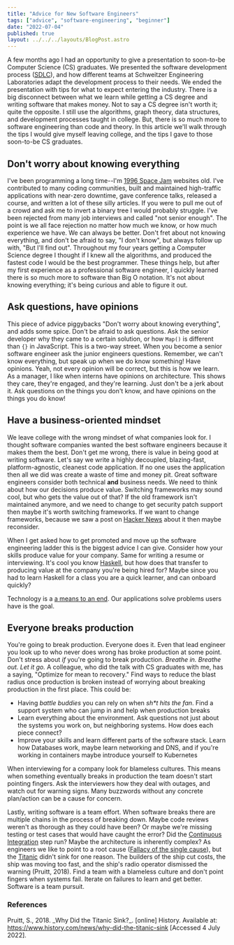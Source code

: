 ```yaml
---
title: "Advice for New Software Engineers"
tags: ["advice", "software-engineering", "beginner"]
date: "2022-07-04"
published: true
layout: ../../../layouts/BlogPost.astro
---
```


A few months ago I had an opportunity to give a presentation to soon-to-be Computer Science (CS) graduates. We presented the software development process ([SDLC](https://geekflare.com/software-development-life-cycle-sdlc-guide/)), and how different teams at Schweitzer Engineering Laboratories adapt the development process to their needs. We ended the presentation with tips for what to expect entering the industry.
There is a big disconnect between what we learn while getting a CS degree and writing software that makes money. Not to say a CS degree isn't worth it; quite the opposite. I still use the algorithms, graph theory, data structures, and development processes taught in college. But, there is so much more to software engineering than code and theory. In this article we'll walk through the tips I would give myself leaving college, and the tips I gave to those soon-to-be CS graduates.

## Don't worry about knowing everything

I've been programming a long time--I'm [1996 Space Jam](https://www.spacejam.com/1996/) websites old. I've contributed to many coding communities, built and maintained high-traffic applications with near-zero downtime, gave conference talks, released a course, and written a lot of these silly articles. If you were to pull me out of a crowd and ask me to invert a binary tree I would probably struggle. I've been rejected from many job interviews and called "not senior enough". The point is we all face rejection no matter how much we know, or how much experience we have. We can always be better. Don't fret about not knowing everything, and don't be afraid to say, "I don't know", but always follow up with, "But I'll find out". Throughout my four years getting a Computer Science degree I thought if I knew all the algorithms, and produced the fastest code I would be the best programmer. These things help, but after my first experience as a professional software engineer, I quickly learned there is so much more to software than Big O notation. It's not about knowing everything; it's being curious and able to figure it out.

## Ask questions, have opinions

This piece of advice piggybacks "Don't worry about knowing everything", and adds some spice. Don't be afraid to ask questions. Ask the senior developer why they came to a certain solution, or how `Map()` is different than `{}` in JavaScript. This is a two-way street. When you become a senior software engineer ask the junior engineers questions. Remember, we can't know everything, but speak up when we do know something! Have opinions. Yeah, not every opinion will be correct, but this is how we learn. As a manager, I like when interns have opinions on architecture. This shows they care, they're engaged, and they're learning. Just don't be a jerk about it. Ask questions on the things you don't know, and have opinions on the things you do know!

## Have a business-oriented mindset

We leave college with the wrong mindset of what companies look for. I thought software companies wanted the best software engineers because it makes them the best. Don't get me wrong, there is value in being good at writing software. Let's say we write a highly decoupled, blazing-fast, platform-agnostic, cleanest code application. If no one uses the application then all we did was create a waste of time and money pit. Great software engineers consider both technical **and** business needs. We need to think about how our decisions produce value. Switching frameworks may sound cool, but who gets the value out of that? If the old framework isn't maintained anymore, and we need to change to get security patch support then maybe it's worth switching frameworks. If we want to change frameworks, because we saw a post on [Hacker News](https://news.ycombinator.com/) about it then maybe reconsider.

When I get asked how to get promoted and move up the software engineering ladder this is the biggest advice I can give. Consider how your skills produce value for your company. Same for writing a resume or interviewing. It's cool you know [Haskell](https://www.haskell.org/), but how does that transfer to producing value at the company you're being hired for? Maybe since you had to learn Haskell for a class you are a quick learner, and can onboard quickly?

Technology is a [a means to an end](https://www.dictionary.com/e/slang/means-to-an-end/). Our applications solve problems users have is the goal.

## Everyone breaks production

You're going to break production. Everyone does it. Even that lead engineer you look up to who never does wrong has broke production at some point. Don't stress about _if_ you're going to break production. _Breathe in._ _Breathe out._ _Let it go._
A colleague, who did the talk with CS graduates with me, has a saying, "Optimize for mean to recovery." Find ways to reduce the blast radius once production is broken instead of worrying about breaking production in the first place. This could be:

- Having _battle buddies_ you can rely on when _sh\*t hits the fan_. Find a support system who can jump in and help when production breaks
- Learn everything about the environment. Ask questions not just about the systems you work on, but neighboring systems. How does each piece connect?
- Improve your skills and learn different parts of the software stack. Learn how Databases work, maybe learn networking and DNS, and if you're working in containers maybe introduce yourself to Kubernetes

When interviewing for a company look for blameless cultures. This means when something eventually breaks in production the team doesn't start pointing fingers. Ask the interviewers how they deal with outages, and watch out for warning signs. Many buzzwords without any concrete plan/action can be a cause for concern.

Lastly, writing software is a team effort. When software breaks there are multiple chains in the process of breaking down. Maybe code reviews weren't as thorough as they could have been? Or maybe we're missing testing or test cases that would have caught the error? Did the [Continuous Integration](https://en.wikipedia.org/wiki/Continuous_integration) step run? Maybe the architecture is inherently complex? As engineers we like to point to a root cause ([Fallacy of the single cause](https://en.wikipedia.org/wiki/Fallacy_of_the_single_cause)), but the [Titanic](https://en.wikipedia.org/wiki/Titanic) didn't sink for one reason. The builders of the ship cut costs, the ship was moving too fast, and the ship's radio operator dismissed the warning (Pruitt, 2018). Find a team with a blameless culture and don't point fingers when systems fail. Iterate on failures to learn and get better. Software is a team pursuit.

### References

Pruitt, S., 2018. \_Why Did the Titanic Sink?\_. [online] History. Available at: <https://www.history.com/news/why-did-the-titanic-sink> [Accessed 4 July 2022].
